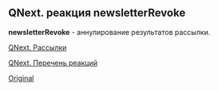 ## QNext. реакция newsletterRevoke

**newsletterRevoke** - аннулирование результатов рассылки.



[QNext. Рассылки](/docs-test/ph/admin/newsletters-about)

[QNext. Перечень реакций](/docs-test/ph/reactions)
  
[Original](https://telegra.ph/QNext-admin-reaction-newsletterRevoke-05-08)
